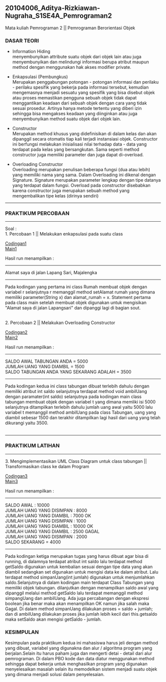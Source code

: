 ## 20104006_Aditya-Rizkiawan-Nugraha_S1SE4A_Pemrograman2
Mata kuliah Pemrograman 2 || Pemrograman Berorientasi Objek

### DASAR TEORI 
* Information Hiding <br>
menyembunyikan attribute suatu objek dari objek lain atau juga menyembunyikan dan melindungi informasi berupa atribut maupun method dengan menggunakan hak akses modifier private.

* Enkapsulasi (Pembungkus) <br>
Merupakan penggabungan potongan - potongan informasi dan perilaku - perilaku spesifik yang bekerja pada informasi tersebut, kemudian mengemasnya menjadi sesuatu yang spesifik yang bisa disebut objek atau proses memastikan pengguna sebuah objek tidak dapat menggantikan keadaan dari sebuah objek dengan cara yang tidak sesuai prosedur. Artinya hanya metode tertentu yang diberi izin sehingga bisa mengakses keadaan yang diinginkan atau juga menyembunyikan method suatu objek dari objek lain.

* Constructor <br>
Merupakan method khusus yang didefinisikan di dalam kelas dan akan dipanggil secara otomatis tiap kali terjadi instansiasi objek. Constructor ini berfungsi melakukan inisialisasi nilai terhadap data - data yang terdapat pada kelas yang bersangkutan. Sama seperti method constructor juga memiliki parameter dan juga dapat di-overload. 

* Overloading Constructor <br>
Overloading merupakan penulisan beberapa fungsi (dua atau lebih) yang memiliki nama yang sama. Dalam Overloading ini dikenal dengan Signature. Signature merupakan parameter lengkap dengan tipe datanya yang terdapat dalam fungsi. Overload pada constructor disebabkan karena constructor juga merupakan sebuah method yang mengembalikan tipe kelas (dirinya sendiri)


<hr>

### PRAKTIKUM PERCOBAAN
<hr>
Soal : <br>
1. Percobaan 1 || Melakukan enkapsulasi pada suatu class <br> 

[Codingan1]() <br>
[Main1]()

Hasil run menampilkan :  
<hr>

Alamat saya di jalan Lapang Sari, Majalengka <br>

<hr>

Pada kodingan yang pertama ini class Rumah membuat objek dengan variabel r selanjutnya r memanggil method setAlamat rumah yang dimana memiliki parameter(String x) dan alamat_rumah = x. Statement pertama pada class main setelah membuat objek digunakan untuk mengisikan "Alamat saya di jalan Lapangsari" dan dipanggi lagi di bagian sout.

<br>
2. Percobaan 2 || Melakukan Overloading Constructor 

[Codingan2]() <br>
[Main2]()

Hasil run menampilkan : 
<hr>
 
SALDO AWAL TABUNGAN ANDA = 5000 <br>
JUMLAH UANG YANG DIAMBIL = 1500 <br>
SALDO TABUNGAN ANDA YANG SEKARANG ADALAH = 3500 <br>
 
<hr>
Pada kodingan kedua ini class tabungan dibuat terlebih dahulu dengan memiliki atribut int saldo selanjutnya terdapat method void ambilUang dengan paramater(int saldo) selanjutnya pada kodingan main class tabungan membuat objek dengan variabel t yang dimana memliki isi 5000 
selanjutnya ditampilkan terlebih dahulu jumlah uang awal yaitu 5000 lalu variabel t memanggil method ambilUang pada class Tabungan, uang yang diambil sebesar 1500 dan terakhir ditampilkan lagi hasil dari uang yang telah dikurangi yaitu 3500.
<br>
<br>
<hr>

### PRAKTIKUM LATIHAN
<hr>
3. Mengimplementasikan UML Class Diagram untuk class tabungan || Transformasikan class ke dalam Program

[Codingan3](https://github.com/adityarizn31/20104006_Aditya-Rizkiawan-Nugraha_S1SE4A_Pemrograman2/blob/modul3/Latihan/Tabungan.java)<br>
[Main3](https://github.com/adityarizn31/20104006_Aditya-Rizkiawan-Nugraha_S1SE4A_Pemrograman2/blob/modul3/Latihan/TestTabungann.java)

Hasil run menampilkan : 
<hr>

SALDO AWAL : 10000 <br>
JUMLAH UANG YANG DISIMPAN : 8000 <br>
JUMLAH UANG YANG DIAMBIL : 7000 OK <br>
JUMLAH UANG YANG DISIMPAN : 1000 <br>
JUMLAH UANG YANG DIAMBIL :  10000 OK <br>
JUMLAH UANG YANG DIAMBIL : 2500 GAGAL <br>
JUMLAH UANG YANG DISIMPAN : 2000 <br>
SALDO SEKARANG = 4000 <br>

<hr>

Pada kodingan ketiga merupakan tugas yang harus dibuat agar bisa di running, di dalamnya terdapat atribut int saldo lalu terdapat method getSaldo digunakan untuk kembalian sesuai dengan tipe data yang akan diambil sedangkan set digunakan untuk mengisi data ke dalam atribut. 
Lalu terdapat method simpanUang(int jumlah) digunakan untuk menjumlahkan saldo.Selanjutnya di dalam kodingan main terdapat Class Tabungan yang memiliki objek tabungan. dilanjutkan dengan menampilkan saldo awal yang dipanggil melalui method getSaldo lalu terdapat memanggil method simpangUang dan ambilUang. Ada juga percabangan dengan ekspresi boolean jika benar maka akan menampilkan OK namun jika salah maka Gagal. Di dalam method simpanUang dilakukan proses = saldo + jumlah; dan di ambilUang dilakukan proses jika jumlah lebih kecil dari this.getsaldo maka setSaldo akan mengisi getSaldo - jumlah. 

### KESIMPULAN
Kesimpulan pada praktikum kedua ini mahasiswa harus jeli dengan method yang dibuat, variabel yang digunakna dan alur / algoritma program yang berjalan.Selain itu harus paham juga dan mengerti detai - detail dari alur pemrograman. Di dalam PBO kode dan data diatur menggunakan method sehingga dapat bekerja untuk menghasilkan program yang digunakan menyelesaikan masalah selain itu memodelkan sistem menjadi suatu objek yang dimana menjadi solusi dalam penyelesaian. 
